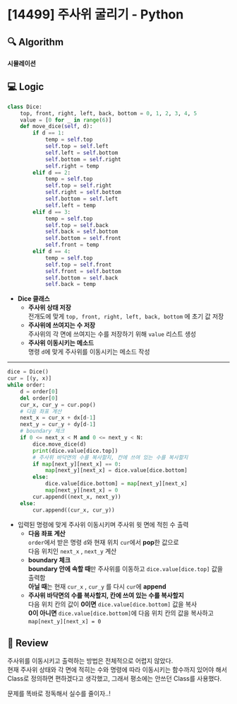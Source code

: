# [14499] 주사위 굴리기 - Python

## 🔍 Algorithm
**시뮬레이션**

## 💻 Logic

```Python
class Dice:
    top, front, right, left, back, bottom = 0, 1, 2, 3, 4, 5
    value = [0 for _ in range(6)]
    def move_dice(self, d):
        if d == 1:
            temp = self.top
            self.top = self.left
            self.left = self.bottom
            self.bottom = self.right
            self.right = temp
        elif d == 2:
            temp = self.top
            self.top = self.right
            self.right = self.bottom
            self.bottom = self.left
            self.left = temp
        elif d == 3:
            temp = self.top
            self.top = self.back
            self.back = self.bottom
            self.bottom = self.front
            self.front = temp
        elif d == 4:
            temp = self.top
            self.top = self.front
            self.front = self.bottom
            self.bottom = self.back
            self.back = temp
```

- **Dice 클래스**  
  - **주사위 상태 저장**  
    전개도에 맞게 `top, front, right, left, back, bottom` 에 초기 값 저장  
  - **주사위에 쓰여지는 수 저장**  
    주사위의 각 면에 쓰여지는 수를 저장하기 위해 `value` 리스트 생성  
  - **주사위 이동시키는 메소드**  
    명령 `d`에 맞게 주사위를 이동시키는 메소드 작성  

---

```Python
dice = Dice()
cur = [(y, x)]
while order:
    d = order[0]
    del order[0]
    cur_x, cur_y = cur.pop()
    # 다음 좌표 계산
    next_x = cur_x + dx[d-1]
    next_y = cur_y + dy[d-1]
    # boundary 체크
    if 0 <= next_x < M and 0 <= next_y < N:
        dice.move_dice(d)
        print(dice.value[dice.top])
        # 주사위 바닥면의 수를 복사할지, 칸에 쓰여 있는 수를 복사할지
        if map[next_y][next_x] == 0:
            map[next_y][next_x] = dice.value[dice.bottom]
        else:
            dice.value[dice.bottom] = map[next_y][next_x]
            map[next_y][next_x] = 0
        cur.append((next_x, next_y))
    else:
        cur.append((cur_x, cur_y))
```

- 입력된 명령에 맞게 주사위 이동시키며 주사위 윗 면에 적힌 수 출력  
  - **다음 좌표 계산**  
    `order`에서 받은 명령 `d`와 현재 위치 `cur`에서 **pop**한 값으로  
    다음 위치인 `next_x` , `next_y` 계산  
  - **boundary 체크**  
    **boundary 안에 속할 때**만 주사위를 이동하고 `dice.value[dice.top]` 값을 출력함  
    **아닐 때**는 현재 `cur_x` , `cur_y` 를 다시 `cur`에 **append**  
  - **주사위 바닥면의 수를 복사할지, 칸에 쓰여 있는 수를 복사할지**  
    다음 위치 칸의 값이 **0이면** `dice.value[dice.bottom]` 값을 복사  
    **0이 아니면** `dice.value[dice.bottom]`에 다음 위치 칸의 값을 복사하고 `map[next_y][next_x] = 0`  

## 📝 Review
주사위를 이동시키고 출력하는 방법은 전체적으로 어렵지 않았다.  
현재 주사위 상태와 각 면에 적히는 수와 명령에 따라 이동시키는 함수까지 있어야 해서 Class로 정의하면 편하겠다고 생각했고, 그래서 평소에는 안쓰던 Class를 사용했다.  

문제를 똑바로 정독해서 실수를 줄이자..!
